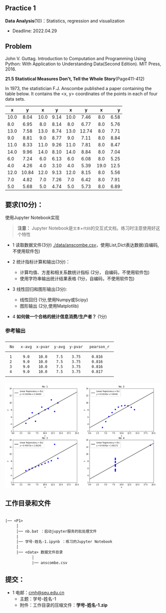 ## Practice 1

**Data Analysis**(10)：Statistics, regression and visualization

* Deadline: 2022.04.29

## Problem

John V. Guttag. Introduction to Computation and Programming Using Python: With Application to Understanding Data(Second Edition). MIT Press, 2016. 

**21.5 Statistical Measures Don't, Tell the Whole Story**(Page411-412) 
  
In 1973, the statistician F.J. Anscombe published a paper containing the table below. It contains the <x, y> coordinates of the points in each of four data sets.

| x    |   y   |   x   |   y   |   x   |   y   |   x   |    y |
| ---- | :---: | :---: | :---: | :---: | :---: | :---: | ---: |
| 10.0 | 8.04  | 10.0  | 9.14  | 10.0  | 7.46  |  8.0  | 6.58 |
| 8.0  | 6.95  |  8.0  | 8.14  |  8.0  | 6.77  |  8.0  | 5.76 |
| 13.0 | 7.58  | 13.0  | 8.74  | 13.0  | 12.74 |  8.0  | 7.71 |
| 9.0  | 8.81  |  9.0  | 8.77  |  9.0  | 7.11  |  8.0  | 8.84 |
| 11.0 | 8.33  | 11.0  | 9.26  | 11.0  | 7.81  |  8.0  | 8.47 |
| 14.0 | 9.96  | 14.0  | 8.10  | 14.0  | 8.84  |  8.0  | 7.04 |
| 6.0  | 7.24  |  6.0  | 6.13  |  6.0  | 6.08  |  8.0  | 5.25 |
| 4.0  | 4.26  |  4.0  | 3.10  |  4.0  | 5.39  | 19.0  | 12.5 |
| 12.0 | 10.84 | 12.0  | 9.13  | 12.0  | 8.15  |  8.0  | 5.56 |
| 7.0  | 4.82  |  7.0  | 7.26  |  7.0  | 6.42  |  8.0  | 7.91 |
| 5.0  | 5.68  |  5.0  | 4.74  |  5.0  | 5.73  |  8.0  | 6.89 |

## 要求(10分)：

使用Jupyter Notebook实现 

>
> **注意：** Jupyter Notebook是`文本`+`代码`的交互式文档，练习时注意使用好这个特性

* 1 读取数据文件(3分) [./data/anscombe.csv](./data/anscombe.csv)，使用List,Dict表达数据(自编码,不使用软件包)
 
* 2 统计指标计算和输出(3分)：
    * 计算均值、方差和相关系数统计指标 (2分， 自编码，不使用软件包)
    * 使用字符串输出统计结果表格 (1分，自编码，不使用软件包) 

* 3 线性回归和图形输出(3分): 
   * 线性回归  (1分,使用Numpy或Scipy)
   * 图形输出  (2分,使用Matplotlib)

* 4 **如何做一个合格的统计信息消费/生产者？** (1分)

### 参考输出

```
─────────────────────────────────────────────────
  No   x-avg  x-pvar  y-avg  y-pvar   pearson_r  
─────────────────────────────────────────────────
  1     9.0    10.0    7.5    3.75     0.816 
  2     9.0    10.0    7.5    3.75     0.816 
  3     9.0    10.0    7.5    3.75     0.816 
  4     9.0    10.0    7.5    3.75     0.817 
─────────────────────────────────────────────────
``` 

![数据点图和回归曲线](./img/anscombe.png)

## 工作目录和文件

```txt
 
|── <P1>
     │ 
     │── nb.bat ：启动jupyter服务的批处理文件
     | 
     │── 学号-姓名-1.ipynb ：练习的Jupyter Notebook
     │ 
     |── <data> 数据文件目录  
            │
            |── anscombe.csv
```


## 提交：

* 1 电邮：cmh@seu.edu.cn 
  * 主题：学号-姓名-1
  * 附件：工作目录的压缩文件：**学号-姓名-1.zip**